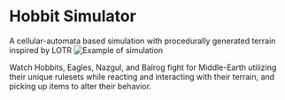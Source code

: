 # Hobbit Simulator
A cellular-automata based simulation with procedurally generated terrain inspired by LOTR 
  ![Example of simulation](https://i.imgur.com/Z4x5d5B.png)
  
  
Watch Hobbits, Eagles, Nazgul, and Balrog fight for Middle-Earth utilizing their unique rulesets while reacting and interacting with their terrain, and picking up items to alter their behavior.

